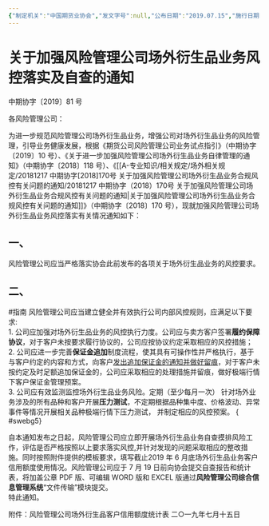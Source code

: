 ```yaml
---
{"‌制定机关":"中国期货业协会","发文字号":null,"公布日期":"2019.07.15","施行日期":"2019.07.15","时效性":"现行有效","效力位阶":null,"法规类别":null,"修改依据":null,"领域":null,"dg-publish":true,"created":"2023-08-11T21:26","updated":"2023-10-17T14:25","permalink":"/a///2019-81/20190715-2019-81/","dgPassFrontmatter":true}
---
```


# 关于加强风险管理公司场外衍生品业务风控落实及自查的通知
中期协字〔2019〕81 号

各风险管理公司：

为进一步规范风险管理公司场外衍生品业务，增强公司对场外衍生品业务的风险管理，引导业务健康发展，根据《期货公司风险管理公司业务试点指引》（中期协字〔2019〕10 号）、《关于进一步加强风险管理公司场外衍生品业务自律管理的通知》（中期协字〔2018〕118 号）、《[[A-专业知识/相关规定/场外相关规定/20181217 中期协字[2018]170号 关于加强风险管理公司场外衍生品业务合规风控有关问题的通知/20181217 中期协字（2018）170号 关于加强风险管理公司场外衍生品业务合规风控有关问题的通知\|关于加强风险管理公司场外衍生品业务合规风控有关问题的通知]]》（中期协字〔2018〕170 号），现就加强风险管理公司场外衍生品业务风控落实有关情况通知如下：
## 一、
风险管理公司应当严格落实协会此前发布的各项关于场外衍生品业务的风控要求。
## 二、
#指南
风险管理公司应当建立健全并有效执行公司内部风控规则，应满足以下要求:  
1. 公司应加强对场外衍生品业务的风控执行力度。公司应与卖方客户签署**履约保障协议**，对于客户未按要求履行协议的，公司应按协议约定采取相应的风控措施；  
2. 公司应进一步完善**保证金追加**制度流程，使其具有可操作性并严格执行，基于与客户约定的内容和方式，向客户<u>发出追加保证金的通知并做好留痕</u>，对于客户未按约定及时足额追加保证金的，公司应采取相应的处理措施并留痕，做好极端行情下客户保证金管理预案。  
3. 公司应有效监测监控场外衍生品业务风险。定期（至少每月一次） 针对场外业务涉及的所有品种和客户开展**压力测试**，不定期根据品种集中度、价格波动、异常事件等情况开展相关品种极端行情下压力测试， 并制定相应的风控预案。
{ #swebg5}


自本通知发布之日起，风险管理公司应立即开展场外衍生品业务自查摸排风险工作，评估是否严格按照以上要求落实风控,并针对发现的问题采取相应的整改措施。同时按照附件提供的模板要求，填写截止2019 年 6 月底场外衍生品业务客户信用额度使用情况。风险管理公司应于 7 月 19 日前向协会提交自查报告和统计表，将加盖公章 PDF 版、可编辑 WORD 版和 EXCEL 版通过**风险管理公司综合信息管理系统**“文件传输”模块提交。  
特此通知。

附件：风险管理公司场外衍生品客户信用额度统计表
二○一九年七月十五日